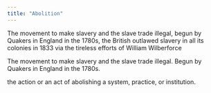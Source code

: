 ```yaml
---
title: "Abolition"
---
```

The movement to make slavery and the slave trade illegal, begun by Quakers in England in the 1780s, the British outlawed slavery in all its colonies in 1833 via the tireless efforts of William Wilberforce

The movement to make slavery and the slave trade illegal. Begun by Quakers in England in the 1780s.

the action or an act of abolishing a system, practice, or institution.

